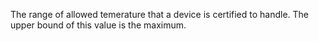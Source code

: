 The range of allowed temerature that a device is certified to handle. The upper bound of this value is the maximum.